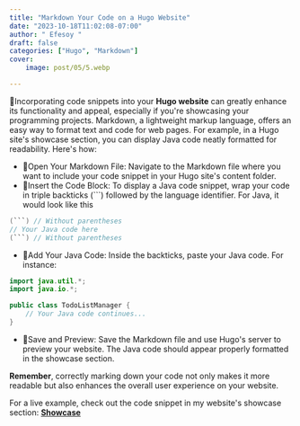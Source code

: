 ```yaml
---
title: "Markdown Your Code on a Hugo Website"
date: "2023-10-18T11:02:08-07:00"
author: " Efesoy "
draft: false
categories: ["Hugo", "Markdown"]
cover:
    image: post/05/5.webp

---
```

📌Incorporating code snippets into your **Hugo website** can greatly enhance its functionality and appeal, especially if you're showcasing your programming projects. Markdown, a lightweight markup language, offers an easy way to format text and code for web pages. For example, in a Hugo site's showcase section, you can display Java code neatly formatted for readability. Here's how:
- 📌Open Your Markdown File: Navigate to the Markdown file where you want to include your code snippet in your Hugo site's content folder.
- 📌Insert the Code Block: To display a Java code snippet, wrap your code in triple backticks (```) followed by the language identifier. For Java, it would look like this
 ```java
(```) // Without parentheses
// Your Java code here
(```) // Without parentheses
```

- 📌Add Your Java Code: Inside the backticks, paste your Java code. For instance:
```java
import java.util.*;
import java.io.*;

public class TodoListManager {
    // Your Java code continues...
}
```
- 📌Save and Preview: Save the Markdown file and use Hugo's server to preview your website. The Java code should appear properly formatted in the showcase section.

**Remember**, correctly marking down your code not only makes it more readable but also enhances the overall user experience on your website.

For a live example, check out the code snippet in my website's showcase section: **[Showcase](https://tbakie.github.io/deneme/showcase/)**
